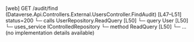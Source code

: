 [web] GET /audit/find  (Dataverse.Api.Controllers.External.UsersController.FindAudit)  [L47–L51] status=200
  └─ calls UserRepository.ReadQuery [L50]
  └─ query User [L50]
  └─ uses_service IControlledRepository<User>
    └─ method ReadQuery [L50]
      └─ ... (no implementation details available)

